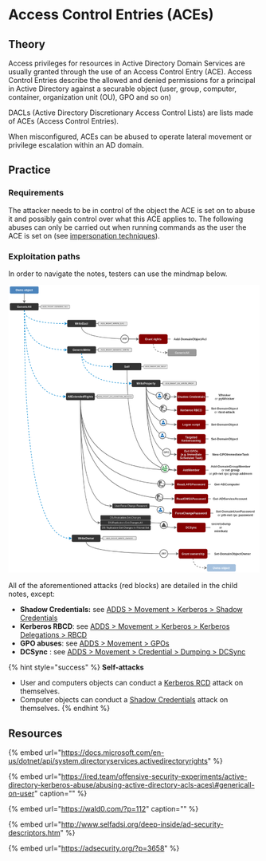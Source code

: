 # Access Control Entries \(ACEs\)

## Theory

Access privileges for resources in Active Directory Domain Services are usually granted through the use of an Access Control Entry \(ACE\). Access Control Entries describe the allowed and denied permissions for a principal in Active Directory against a securable object \(user, group, computer, container, organization unit \(OU\), GPO and so on\)

DACLs \(Active Directory Discretionary Access Control Lists\) are lists made of ACEs \(Access Control Entries\).

When misconfigured, ACEs can be abused to operate lateral movement or privilege escalation within an AD domain.

## Practice

### Requirements

The attacker needs to be in control of the object the ACE is set on to abuse it and possibly gain control over what this ACE applies to. The following abuses can only be carried out when running commands as the user the ACE is set on \(see [impersonation techniques](../credentials/impersonation.md)\).

### Exploitation paths

In order to navigate the notes, testers can use the mindmap below.

![](../../../.gitbook/assets/abusing-aces.png)

All of the aforementioned attacks \(red blocks\) are detailed in the child notes, except:

* **Shadow Credentials:** see [ADDS &gt; Movement &gt; Kerberos &gt; Shadow Credentials](../kerberos/shadow-credentials.md)
* **Kerberos RBCD**: see [ADDS &gt; Movement &gt; Kerberos &gt; Kerberos Delegations &gt; RBCD](../kerberos/delegations.md#resource-based-constrained-delegations-rbcd)
* **GPO abuses**: see [ADDS &gt; Movement &gt; GPOs](../group-policy-objects.md)
* **DCSync** : see [ADDS &gt; Movement &gt; Credential &gt; Dumping &gt; DCSync](../credentials/dumping/dcsync.md)

{% hint style="success" %}
**Self-attacks**

* User and computers objects can conduct a [Kerberos RCD](../kerberos/delegations.md#resource-based-constrained-delegations-rbcd) attack on themselves.
* Computer objects can conduct a [Shadow Credentials](../kerberos/shadow-credentials.md) attack on themselves.
{% endhint %}

## Resources

{% embed url="https://docs.microsoft.com/en-us/dotnet/api/system.directoryservices.activedirectoryrights" %}

{% embed url="https://ired.team/offensive-security-experiments/active-directory-kerberos-abuse/abusing-active-directory-acls-aces\#genericall-on-user" caption="" %}

{% embed url="https://wald0.com/?p=112" caption="" %}

{% embed url="http://www.selfadsi.org/deep-inside/ad-security-descriptors.htm" %}

{% embed url="https://adsecurity.org/?p=3658" %}





